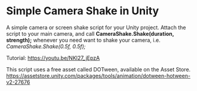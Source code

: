 # Simple Camera Shake in Unity
A simple camera or screen shake script for your Unity project.
Attach the script to your main camera, and call 
**CameraShake.Shake(duration, strength);** 
whenever you need want to shake your camera, i.e. *CameraShake.Shake(0.5f, 0.5f);*

Tutorial: https://youtu.be/NKl27_jEpzA

This script uses a free asset called DOTween, available on the Asset Store.
https://assetstore.unity.com/packages/tools/animation/dotween-hotween-v2-27676

